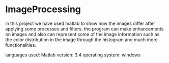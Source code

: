 # ImageProcessing
in this project we have used matlab to show how the images differ after applying some processes and filters.
the program can make enhancements on images and also can represent some of the image information such as the color distribution in the image through the histogram and much more functionalities.

languages used: Matlab
version: 3.4
operating system: windows
